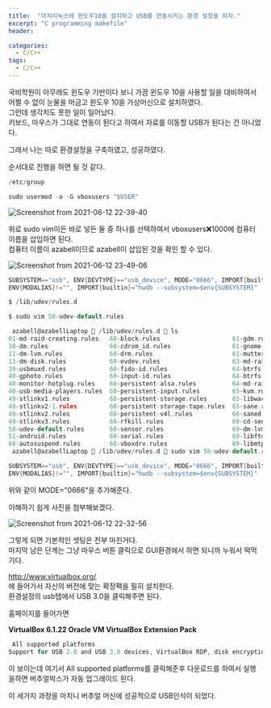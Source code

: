 ```yaml
---
title:  "아치리눅스에 윈도우10을 설치하고 USB를 연동시키는 환경 설정을 하자."
excerpt: "C programming makefile"
header:

categories:
  - C/C++
tags:
  - C/C++
---
```


국비학원이 아무래도 윈도우 기반이다 보니 가끔 윈도우 10을 사용할 일을 대비하여서 어쩔 수 없이 눈물을 머금고 윈도우 10을 가상머신으로 설치하였다.  
그런데 생각치도 못한 일이 일어났다.  
키보드, 마우스가 그대로 연동이 된다고 하여서 자료를 이동할 USB가 된다는 건 아니었다.  
  
그래서 나는 따로 환경설정을 구축하였고, 성공하였다.  
  
순서대로 진행을 하면 될 것 같다.  
  
```c
/etc/group
```  
  
```c
sudo usermod -a -G vboxusers "$USER"
```  
  
![Screenshot from 2021-06-12 22-39-40](https://user-images.githubusercontent.com/75885992/121780173-25a7e000-cbda-11eb-9a1a-dc05ac0d926a.png)  
  

위로 sudo vim이든 바로 넣든 둘 중 하나를 선택하여서 vboxusers:x:1000에 컴퓨터 이름을 삽입하면 된다.  
컴퓨터 이름이 azabell이므로 azabell이 삽입된 것을 확인 할 수 있다.  
  
![Screenshot from 2021-06-12 23-49-06](https://user-images.githubusercontent.com/75885992/121779943-15433580-cbd9-11eb-82b1-6b603530b595.png)  
  

```c
SUBSYSTEM=="usb", ENV{DEVTYPE}=="usb_device", MODE="0666", IMPORT{builtin}="usb_id", IMPORT{builtin}="hwdb --subsystem=usb"
ENV{MODALIAS}!="", IMPORT{builtin}="hwdb --subsystem=$env{SUBSYSTEM}"
```  
  

```c
$ /lib/udev/rules.d
```  
```c
$ sudo vim 50-udev-default.rules
```  
  
```c
 azabell@azabellLaptop  /lib/udev/rules.d  ls
01-md-raid-creating.rules   60-block.rules                    61-gdm.rules                           69-md-clustered-confirm-device.rules  80-drivers.rules                 95-cd-devices.rules
10-dm.rules                 60-cdrom_id.rules                 61-gnome-settings-daemon-rfkill.rules  70-infrared.rules                     80-libinput-device-groups.rules  95-dm-notify.rules
11-dm-lvm.rules             60-drm.rules                      61-mutter.rules                        70-joystick.rules                     80-net-setup-link.rules          95-upower-csr.rules
13-dm-disk.rules            60-evdev.rules                    63-md-raid-arrays.rules                70-memory.rules                       80-udisks2.rules                 95-upower-hidpp.rules
39-usbmuxd.rules            60-fido-id.rules                  64-btrfs-dm.rules                      70-mouse.rules                        84-nm-drivers.rules              95-upower-hid.rules
40-gphoto.rules             60-input-id.rules                 64-btrfs.rules                         70-power-switch.rules                 85-nm-unmanaged.rules            95-upower-wup.rules
40-monitor-hotplug.rules    60-persistent-alsa.rules          64-md-raid-assembly.rules              70-spice-webdavd.rules                90-bolt.rules                    96-e2scrub.rules
40-usb-media-players.rules  60-persistent-input.rules         65-kvm.rules                           70-touchpad.rules                     90-brltty-device.rules           99-fuse3.rules
49-stlinkv1.rules           60-persistent-storage.rules       65-libwacom.rules                      70-uaccess.rules                      90-brltty-uinput.rules           99-fuse.rules
49-stlinkv2-1.rules         60-persistent-storage-tape.rules  65-sane.rules                          71-ipp-usb.rules                      90-libinput-fuzz-override.rules  99-laptop-mode.rules
49-stlinkv2.rules           60-persistent-v4l.rules           66-saned.rules                         71-seat.rules                         90-nm-thunderbolt.rules          99-systemd.rules
49-stlinkv3.rules           60-rfkill.rules                   69-cd-sensors.rules                    73-seat-late.rules                    90-pipewire-alsa.rules           README
50-udev-default.rules       60-sensor.rules                   69-dm-lvm-metad.rules                  75-net-description.rules              90-pulseaudio.rules
51-android.rules            60-serial.rules                   69-libftdi.rules                       75-probe_mtd.rules                    90-udisks2-zram.rules
60-autosuspend.rules        60-vboxdrv.rules                  69-libmtp.rules                        78-sound-card.rules                   90-vconsole.rules
 azabell@azabellLaptop  /lib/udev/rules.d  sudo vim 50-udev-default.rules
```   
  
  
```c
SUBSYSTEM=="usb", ENV{DEVTYPE}=="usb_device", MODE="0666", IMPORT{builtin}="usb_id", IMPORT{builtin}="hwdb --subsystem=usb"
ENV{MODALIAS}!="", IMPORT{builtin}="hwdb --subsystem=$env{SUBSYSTEM}"
```  

위와 같이 MODE="0666"을 추가해준다.  
  
이해하기 쉽게 사진을 첨부해보겠다.  
  

![Screenshot from 2021-06-12 22-32-56](https://user-images.githubusercontent.com/75885992/121780049-81be3480-cbd9-11eb-9717-8bb58b330ec5.png)  
  
그렇게 되면 기본적인 셋팅은 전부 마친거다.  
마지막 남은 단계는 그냥 마우스 버튼 클릭으로 GUI환경에서 하면 되니까 누워서 떡먹기다.  
  
http://www.virtualbox.org/  
에 들어가서 자신의 버전에 맞는 확장팩을 필히 설치한다.  
환경설정의 usb탭에서 USB 3.0을 클릭해주면 된다.  


홈페이지를 들어가면  
  
**VirtualBox 6.1.22 Oracle VM VirtualBox Extension Pack**
```c
 All supported platforms
Support for USB 2.0 and USB 3.0 devices, VirtualBox RDP, disk encryption, NVMe and PXE boot for Intel cards. See this chapter from the User Manual for an introduction to this Extension Pack. The Extension Pack binaries are released under the VirtualBox Personal Use and Evaluation License (PUEL). Please install the same version extension pack as your installed version of VirtualBox.
```  
이 보이는데 여기서 All supported platforms를 클릭해준후 다운로드를 하여서 실행을하면 버추얼박스가 자동 업그레이드 된다.  
  
이 세가지 과정을 마치니 버추얼 머신에 성공적으로 USB인식이 되었다.  
   

